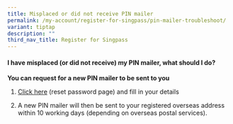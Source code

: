 ```yaml
---
title: Misplaced or did not receive PIN mailer
permalink: /my-account/register-for-singpass/pin-mailer-troubleshoot/
variant: tiptap
description: ""
third_nav_title: Register for Singpass
---
```

<h4><strong>I have misplaced (or did not receive) my PIN mailer, what should I do?</strong></h4>
<p><strong>You can request for a new PIN mailer to be sent to you</strong>
</p>
<ol data-tight="true" class="tight">
<li>
<p><a href="https://www.singpass.gov.sg/home/ui/online-reset-password/user-detail" rel="noopener noreferrer nofollow" target="_blank">Click here</a> (reset
password page) and fill in your details</p>
</li>
<li>
<p>A new PIN mailer will then be sent to your registered overseas address
within 10 working days (depending on overseas postal services).</p>
</li>
</ol>
<p></p>